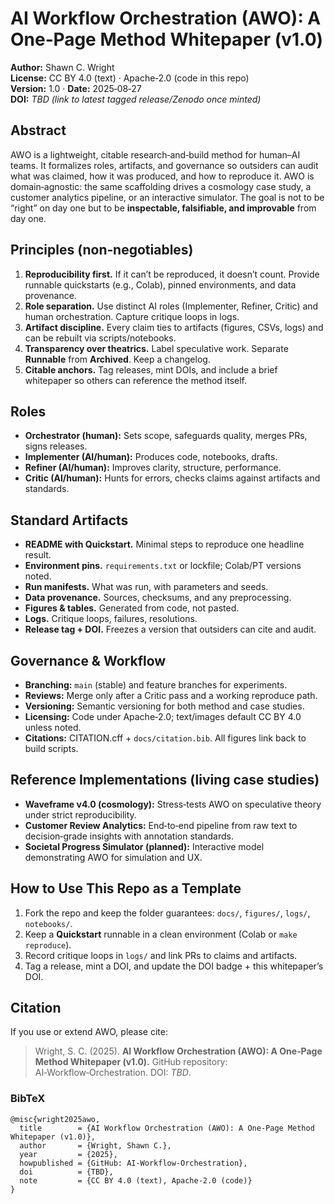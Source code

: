 # AI Workflow Orchestration (AWO): A One‑Page Method Whitepaper (v1.0)

**Author:** Shawn C. Wright  
**License:** CC BY 4.0 (text) · Apache‑2.0 (code in this repo)  
**Version:** 1.0 · **Date:** 2025‑08‑27  
**DOI:** _TBD (link to latest tagged release/Zenodo once minted)_

## Abstract
AWO is a lightweight, citable research‑and‑build method for human–AI teams. It formalizes roles, artifacts, and governance so outsiders can audit what was claimed, how it was produced, and how to reproduce it. AWO is domain‑agnostic: the same scaffolding drives a cosmology case study, a customer analytics pipeline, or an interactive simulator. The goal is not to be “right” on day one but to be **inspectable, falsifiable, and improvable** from day one.

## Principles (non‑negotiables)
1. **Reproducibility first.** If it can’t be reproduced, it doesn’t count. Provide runnable quickstarts (e.g., Colab), pinned environments, and data provenance.  
2. **Role separation.** Use distinct AI roles (Implementer, Refiner, Critic) and human orchestration. Capture critique loops in logs.  
3. **Artifact discipline.** Every claim ties to artifacts (figures, CSVs, logs) and can be rebuilt via scripts/notebooks.  
4. **Transparency over theatrics.** Label speculative work. Separate **Runnable** from **Archived**. Keep a changelog.  
5. **Citable anchors.** Tag releases, mint DOIs, and include a brief whitepaper so others can reference the method itself.

## Roles
- **Orchestrator (human):** Sets scope, safeguards quality, merges PRs, signs releases.
- **Implementer (AI/human):** Produces code, notebooks, drafts.
- **Refiner (AI/human):** Improves clarity, structure, performance.
- **Critic (AI/human):** Hunts for errors, checks claims against artifacts and standards.

## Standard Artifacts
- **README with Quickstart.** Minimal steps to reproduce one headline result.
- **Environment pins.** `requirements.txt` or lockfile; Colab/PT versions noted.
- **Run manifests.** What was run, with parameters and seeds.
- **Data provenance.** Sources, checksums, and any preprocessing.
- **Figures & tables.** Generated from code, not pasted.
- **Logs.** Critique loops, failures, resolutions.
- **Release tag + DOI.** Freezes a version that outsiders can cite and audit.

## Governance & Workflow
- **Branching:** `main` (stable) and feature branches for experiments.  
- **Reviews:** Merge only after a Critic pass and a working reproduce path.  
- **Versioning:** Semantic versioning for both method and case studies.  
- **Licensing:** Code under Apache‑2.0; text/images default CC BY 4.0 unless noted.  
- **Citations:** CITATION.cff + `docs/citation.bib`. All figures link back to build scripts.

## Reference Implementations (living case studies)
- **Waveframe v4.0 (cosmology):** Stress‑tests AWO on speculative theory under strict reproducibility.  
- **Customer Review Analytics:** End‑to‑end pipeline from raw text to decision‑grade insights with annotation standards.  
- **Societal Progress Simulator (planned):** Interactive model demonstrating AWO for simulation and UX.

## How to Use This Repo as a Template
1. Fork the repo and keep the folder guarantees: `docs/`, `figures/`, `logs/`, `notebooks/`.  
2. Keep a **Quickstart** runnable in a clean environment (Colab or `make reproduce`).  
3. Record critique loops in `logs/` and link PRs to claims and artifacts.  
4. Tag a release, mint a DOI, and update the DOI badge + this whitepaper’s DOI.

## Citation
If you use or extend AWO, please cite:

> Wright, S. C. (2025). **AI Workflow Orchestration (AWO): A One‑Page Method Whitepaper (v1.0).** GitHub repository: AI‑Workflow‑Orchestration. DOI: _TBD_.

### BibTeX
```
@misc{wright2025awo,
  title        = {AI Workflow Orchestration (AWO): A One-Page Method Whitepaper (v1.0)},
  author       = {Wright, Shawn C.},
  year         = {2025},
  howpublished = {GitHub: AI-Workflow-Orchestration},
  doi          = {TBD},
  note         = {CC BY 4.0 (text), Apache-2.0 (code)}
}
```